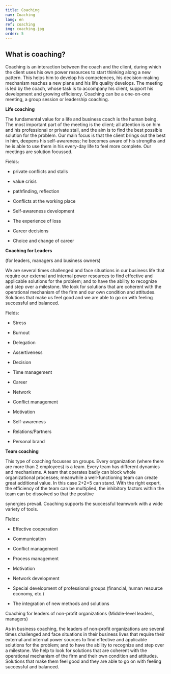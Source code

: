 ```yaml
---
title: Coaching
nav: Coaching
lang: en
ref: coaching
img: coaching.jpg
order: 5
---
```


## __What is coaching?__

Coaching is an interaction between the coach and the client, during which the
client uses his own power resources to start thinking along a new pattern. This
helps him to develop his competences, his decision-making mechanism reaches a
new plane and his life quality develops. The meeting is led by the coach, whose
task is to accompany his client, support his development and growing efficiency.
Coaching can be a one-on-one meeting, a group session or leadership coaching.

__Life coaching__

The fundamental value for a life and business coach is the human being. The most
important part of the meeting is the client; all attention is on him and his
professional or private stall, and the aim is to find the best possible solution for the
problem. Our main focus is that the client brings out the best in him, deepens his
self-awareness; he becomes aware of his strengths and he is able to use them in his
every-day life to feel more complete. Our meetings are solution focussed.

Fields:

- private conflicts and stalls

- value crisis

- pathfinding, reflection

- Conflicts at the working place

- Self-awareness development

- The experience of loss

- Career decisions

- Choice and change of career

__Coaching for Leaders__

(for leaders, managers and business owners)

We are several times challenged and face situations in our business life that
require our external and internal power resources to find effective and applicable
solutions for the problem; and to have the ability to recognize and step over a
milestone. We look for solutions that are coherent with the operational mechanism
of the firm and our own condition and attitudes. Solutions that make us feel good
and we are able to go on with feeling successful and balanced.

Fields:

- Stress

- Burnout

- Delegation

- Assertiveness

- Decision

- Time management

- Career

- Network

- Conflict management

- Motivation

- Self-awareness

- Relations/Partners

- Personal brand

__Team coaching__

This type of coaching focusses on groups. Every organization (where there are
more than 2 employees) is a team. Every team has different dynamics and
mechanisms. A team that operates badly can block whole organizational processes;
meanwhile a well-functioning team can create great additional value. In this case
2+2=5 can stand. With the right expert, the efficiency of the team can be multiplied,
the inhibitory factors within the team can be dissolved so that the positive

synergies prevail. Coaching supports the successful teamwork with a wide variety
of tools.

Fields:

- Effective cooperation

- Communication

- Conflict management

- Process management

- Motivation

- Network development

- Special development of professional groups (financial, human resource
economy, etc.)

- The integration of new methods and solutions

Coaching for leaders of non-profit organizations
(Middle-level leaders, managers)

As in business coaching, the leaders of non-profit organizations are several times
challenged and face situations in their business lives that require their external
and internal power sources to find effective and applicable solutions for the
problem; and to have the ability to recognize and step over a milestone. We help to
look for solutions that are coherent with the operational mechanism of the firm
and their own condition and attitudes. Solutions that make them feel good and
they are able to go on with feeling successful and balanced.
